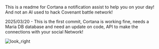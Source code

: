 This is a readme for Cortana a notification assist to help you on your day! And not an AI used to hack Covenant battle network!

2025/03/20 - This is the first commit, Cortana is working fine, needs a Maria DB database and need an update on code, API to make the connections with your social Network!



![look_right](https://github.com/user-attachments/assets/1a7fa5db-6e04-478c-adb3-b015b1d9fb4e)
